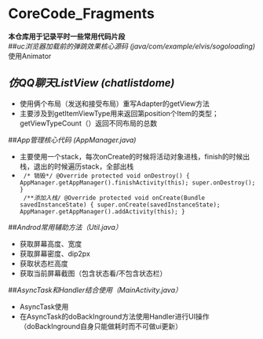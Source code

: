 # CoreCode_Fragments

**本仓库用于记录平时一些常用代码片段**<br>
##*uc浏览器加载前的弹跳效果核心源码 (java/com/example/elvis/sogoloading)* <br>
使用Animator
## *仿QQ聊天ListView   (chatlistdome)*<br>
- 使用俩个布局（发送和接受布局）重写Adapter的getView方法<br>
- 主要涉及到getItemViewType用来返回第position个Item的类型；getViewTypeCount（）返回不同布局的总数<br>

##*App管理核心代码 (AppManager.java)*
- 主要使用一个stack，每次onCreate的时候将活动对象进栈，finish的时候出栈，退出的时候遍历stack，全部出栈
- <code> /* 销毁*/
	@Override
	protected void onDestroy() {
		AppManager.getAppManager().finishActivity(this);
		super.onDestroy();
	}<br>
	/***添加入栈*/
	@Override
	protected void onCreate(Bundle savedInstanceState) {
		super.onCreate(savedInstanceState);
		AppManager.getAppManager().addActivity(this);
	}</code>

##*Androd常用辅助方法（Util.java）*
- 获取屏幕高度、宽度
- 获取屏幕密度、dip2px
- 获取状态栏高度
- 获取当前屏幕截图（包含状态看/不包含状态栏）

##*AsyncTask和Handler结合使用（MainActivity.java）*
- AsyncTask使用
- 在AsyncTask的doBackInground方法使用Handler进行UI操作（doBackInground自身只能做耗时而不可做ui更新）


